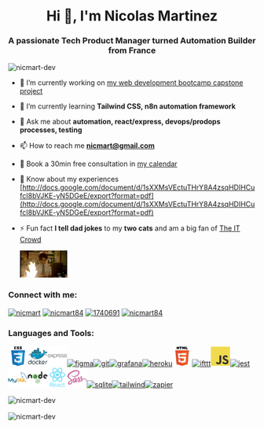 <h1 align="center">Hi 👋, I'm Nicolas Martinez</h1>
<h3 align="center">A passionate Tech Product Manager turned Automation Builder from France</h3>

<p align="left"> <img src="https://komarev.com/ghpvc/?username=nicmart-dev&label=Profile%20views&color=0e75b6&style=flat" alt="nicmart-dev" /> </p>

- 🔭 I’m currently working on [my web development bootcamp capstone project](https://github.com/nicmart-dev/linguistnow)

- 🌱 I’m currently learning **Tailwind CSS, n8n automation framework**

- 💬 Ask me about **automation, react/express, devops/prodops processes, testing**

- 📫 How to reach me **nicmart@gmail.com**

- 📅 Book a 30min free consultation in [my calendar](https://calendly.com/nicmart)

- 📄 Know about my experiences [http://docs.google.com/document/d/1sXXMsVEctuTHrY8A4zsqHDIHCufcI8bVJKE-yN5DGeE/export?format=pdf](http://docs.google.com/document/d/1sXXMsVEctuTHrY8A4zsqHDIHCufcI8bVJKE-yN5DGeE/export?format=pdf)

- ⚡ Fun fact **I tell dad jokes** to my **two cats** and am a big fan of [The IT Crowd](https://www.imdb.com/title/tt0487831/)

  <img src="./images/moss.gif" width="20%" height="20%" />

<h3 align="left">Connect with me:</h3>
<p align="left">
  <a href="https://linkedin.com/in/nicmart" target="blank"><img align="center" src="https://raw.githubusercontent.com/rahuldkjain/github-profile-readme-generator/master/src/images/icons/Social/linked-in-alt.svg" alt="nicmart" height="30" width="40" /></a>
<a href="https://codepen.io/nicmart84" target="blank"><img align="center" src="https://raw.githubusercontent.com/rahuldkjain/github-profile-readme-generator/master/src/images/icons/Social/codepen.svg" alt="nicmart84" height="30" width="40" /></a>
<a href="https://stackoverflow.com/users/1740691" target="blank"><img align="center" src="https://raw.githubusercontent.com/rahuldkjain/github-profile-readme-generator/master/src/images/icons/Social/stack-overflow.svg" alt="1740691" height="30" width="40" /></a>
<a href="https://instagram.com/nicmart84" target="blank"><img align="center" src="https://raw.githubusercontent.com/rahuldkjain/github-profile-readme-generator/master/src/images/icons/Social/instagram.svg" alt="nicmart84" height="30" width="40" /></a>
</p>

<h3 align="left">Languages and Tools:</h3>
<p align="left"><a href="https://www.w3schools.com/css/" target="_blank" rel="noreferrer"><img src="https://raw.githubusercontent.com/devicons/devicon/master/icons/css3/css3-original-wordmark.svg" alt="css3" width="40" height="40"/></a><a href="https://www.docker.com/" target="_blank" rel="noreferrer"><img src="https://raw.githubusercontent.com/devicons/devicon/master/icons/docker/docker-original-wordmark.svg" alt="docker" width="40" height="40"/></a><a href="https://expressjs.com" target="_blank" rel="noreferrer"><img src="https://raw.githubusercontent.com/devicons/devicon/master/icons/express/express-original-wordmark.svg" alt="express" width="40" height="40"/></a><a href="https://www.figma.com/" target="_blank" rel="noreferrer"><img src="https://www.vectorlogo.zone/logos/figma/figma-icon.svg" alt="figma" width="40" height="40"/></a><a href="https://git-scm.com/" target="_blank" rel="noreferrer"><img src="https://www.vectorlogo.zone/logos/git-scm/git-scm-icon.svg" alt="git" width="40" height="40"/></a><a href="https://grafana.com" target="_blank" rel="noreferrer"><img src="https://www.vectorlogo.zone/logos/grafana/grafana-icon.svg" alt="grafana" width="40" height="40"/></a><a href="https://heroku.com" target="_blank" rel="noreferrer"><img src="https://www.vectorlogo.zone/logos/heroku/heroku-icon.svg" alt="heroku" width="40" height="40"/></a><a href="https://www.w3.org/html/" target="_blank" rel="noreferrer"><img src="https://raw.githubusercontent.com/devicons/devicon/master/icons/html5/html5-original-wordmark.svg" alt="html5" width="40" height="40"/></a><a href="https://ifttt.com/" target="_blank" rel="noreferrer"><img src="https://www.vectorlogo.zone/logos/ifttt/ifttt-ar21.svg" alt="ifttt" width="40" height="40"/></a><a href="https://developer.mozilla.org/en-US/docs/Web/JavaScript" target="_blank" rel="noreferrer"><img src="https://raw.githubusercontent.com/devicons/devicon/master/icons/javascript/javascript-original.svg" alt="javascript" width="40" height="40"/></a><a href="https://jestjs.io" target="_blank" rel="noreferrer"><img src="https://www.vectorlogo.zone/logos/jestjsio/jestjsio-icon.svg" alt="jest" width="40" height="40"/></a><a href="https://www.mysql.com/" target="_blank" rel="noreferrer"><img src="https://raw.githubusercontent.com/devicons/devicon/master/icons/mysql/mysql-original-wordmark.svg" alt="mysql" width="40" height="40"/></a><a href="https://nodejs.org" target="_blank" rel="noreferrer"><img src="https://raw.githubusercontent.com/devicons/devicon/master/icons/nodejs/nodejs-original-wordmark.svg" alt="nodejs" width="40" height="40"/></a><a href="https://reactjs.org/" target="_blank" rel="noreferrer"><img src="https://raw.githubusercontent.com/devicons/devicon/master/icons/react/react-original-wordmark.svg" alt="react" width="40" height="40"/></a><a href="https://sass-lang.com" target="_blank" rel="noreferrer"><img src="https://raw.githubusercontent.com/devicons/devicon/master/icons/sass/sass-original.svg" alt="sass" width="40" height="40"/></a><a href="https://www.sqlite.org/" target="_blank" rel="noreferrer"><img src="https://www.vectorlogo.zone/logos/sqlite/sqlite-icon.svg" alt="sqlite" width="40" height="40"/></a><a href="https://tailwindcss.com/" target="_blank" rel="noreferrer"><img src="https://www.vectorlogo.zone/logos/tailwindcss/tailwindcss-icon.svg" alt="tailwind" width="40" height="40"/></a><a href="https://zapier.com" target="_blank" rel="noreferrer"><img src="https://www.vectorlogo.zone/logos/zapier/zapier-icon.svg" alt="zapier" width="40" height="40"/></a></p>


<p><img align="center" src="https://github-readme-stats.vercel.app/api/top-langs?username=nicmart-dev&show_icons=true&locale=en&layout=compact" alt="nicmart-dev" /></p>

<p><img align="center" src="https://github-readme-streak-stats.herokuapp.com/?user=nicmart-dev&" alt="nicmart-dev" /></p>

